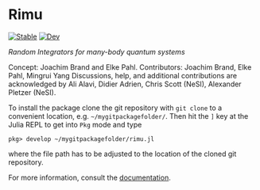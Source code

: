 # Rimu

[![Stable](https://img.shields.io/badge/docs-stable-blue.svg)](https://joachimbrand.github.io/Rimu.jl/)
[![Dev](https://img.shields.io/badge/docs-dev-blue.svg)](https://joachimbrand.github.io/Rimu.jl/dev/)

*Random Integrators for many-body quantum systems*

Concept: Joachim Brand and Elke Pahl.
Contributors: Joachim Brand, Elke Pahl, Mingrui Yang
Discussions, help, and additional contributions are acknowledged by Ali Alavi, Didier Adrien, Chris Scott (NeSI), Alexander Pletzer (NeSI).

To install the package clone the git repository with `git clone` to a convenient location, e.g.
`~/mygitpackagefolder/`. Then
hit the `]` key at the Julia REPL to get into `Pkg` mode and type
```julia-repl
pkg> develop ~/mygitpackagefolder/rimu.jl
```
where the file path has to be adjusted to the location of the cloned git
repository.

For more information, consult the [documentation](https://joachimbrand.github.io/Rimu.jl/dev/).
